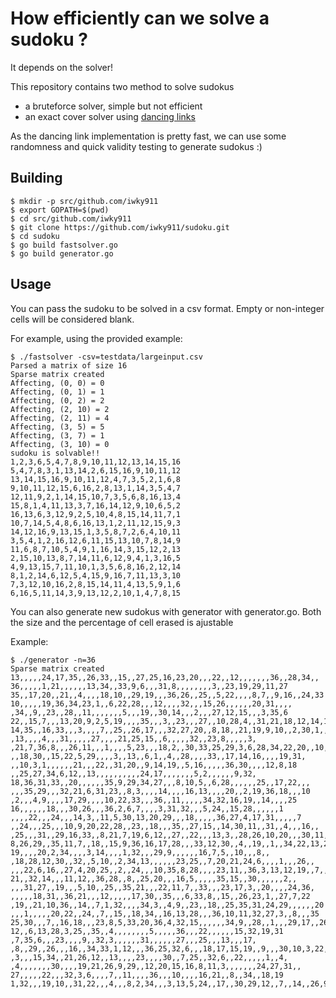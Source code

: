 # How efficiently can we solve a sudoku ?

It depends on the solver!

This repository contains two method to solve sudokus

* a bruteforce solver, simple but not efficient
* an exact cover solver using [dancing links][dl]

[dl]: http://en.wikipedia.org/wiki/Dancing_Links

As the dancing link implementation is pretty fast, we can
use some randomness and quick validity testing to generate
sudokus :)

## Building

```
$ mkdir -p src/github.com/iwky911
$ export GOPATH=$(pwd)
$ cd src/github.com/iwky911
$ git clone https://github.com/iwky911/sudoku.git
$ cd sudoku
$ go build fastsolver.go
$ go build generator.go
```

## Usage
You can pass the sudoku to be solved in a csv format.
Empty or non-integer cells will be considered blank.

For example, using the provided example:
```
$ ./fastsolver -csv=testdata/largeinput.csv
Parsed a matrix of size 16
Sparse matrix created
Affecting, (0, 0) = 0
Affecting, (0, 1) = 1
Affecting, (0, 2) = 2
Affecting, (2, 10) = 2
Affecting, (2, 11) = 4
Affecting, (3, 5) = 5
Affecting, (3, 7) = 1
Affecting, (3, 10) = 0
sudoku is solvable!!
1,2,3,6,5,4,7,8,9,10,11,12,13,14,15,16
5,4,7,8,3,1,13,14,2,6,15,16,9,10,11,12
13,14,15,16,9,10,11,12,4,7,3,5,2,1,6,8
9,10,11,12,15,6,16,2,8,13,1,14,3,5,4,7
12,11,9,2,1,14,15,10,7,3,5,6,8,16,13,4
15,8,1,4,11,13,3,7,16,14,12,9,10,6,5,2
16,13,6,3,12,9,2,5,10,4,8,15,14,11,7,1
10,7,14,5,4,8,6,16,13,1,2,11,12,15,9,3
14,12,16,9,13,15,1,3,5,8,7,2,6,4,10,11
3,5,4,1,2,16,12,6,11,15,13,10,7,8,14,9
11,6,8,7,10,5,4,9,1,16,14,3,15,12,2,13
2,15,10,13,8,7,14,11,6,12,9,4,1,3,16,5
4,9,13,15,7,11,10,1,3,5,6,8,16,2,12,14
8,1,2,14,6,12,5,4,15,9,16,7,11,13,3,10
7,3,12,10,16,2,8,15,14,11,4,13,5,9,1,6
6,16,5,11,14,3,9,13,12,2,10,1,4,7,8,15
```

You can also generate new sudokus with generator with generator.go.
Both the size and the percentage of cell erased is ajustable

Example:
```
$ ./generator -n=36
Sparse matrix created
13,,,,,24,17,35,,26,33,,15,,27,25,16,23,20,,,22,,12,,,,,,,36,,28,34,,
36,,,,,1,21,,,,,,13,34,,33,9,6,,,31,8,,,,,,,,3,,23,19,29,11,27
35,,17,20,,21,,4,,,,18,10,,29,19,,,36,26,,25,,5,22,,,,8,7,,9,16,,24,33
10,,,,,19,36,34,23,1,,6,22,28,,,12,,,,32,,,15,26,,,,,,20,31,,,,
,34,,9,,23,,28,,11,,,,,,,5,,,19,,30,14,,,2,,,27,12,15,,,3,35,6
22,,15,7,,,13,20,9,2,5,19,,,,35,,,3,,23,,,27,,10,28,4,,31,21,18,12,14,1,17
14,35,,16,33,,,3,,,,7,,25,,26,17,,,32,27,20,,8,18,,21,19,9,10,,2,30,1,,
,13,,,,4,,,31,,,,,27,,,,21,25,15,,6,,,,,32,,23,8,,,,,3,
,21,7,36,8,,,26,11,,,1,,,,5,23,,,18,2,,30,33,25,29,3,6,28,34,22,20,,10,27,13
,,18,30,,15,22,5,29,,,,3,,13,,6,1,,4,,28,,,,33,,17,14,16,,,,19,31,
,,10,3,1,,,,,,21,,,22,,31,20,,9,14,19,,5,16,,,,,36,30,,,,12,8,18
,,25,27,34,6,12,,13,,,,,,,,,,24,17,,,,,,,5,2,,,,,,9,32,
18,36,31,33,,20,,,,,,35,9,29,34,27,,,8,10,5,,6,28,,,,,,25,,17,22,,,
,,,35,29,,,32,21,6,31,23,,8,3,,,,14,,,,16,13,,,,20,,2,19,36,18,,,10
,2,,,4,9,,,,17,29,,,,10,22,33,,,36,,11,,,,,34,32,16,19,,14,,,,25
16,,,,,,18,,,30,26,,,36,2,6,7,,,,3,31,32,,,5,24,,15,28,,,,,,1
,,,,22,,,24,,,14,3,,11,5,30,13,20,29,,,18,,,,,36,27,4,17,31,,,,,7
,,24,,,25,,,10,9,20,22,28,,23,,18,,,35,,27,15,,14,30,11,,31,,4,,,16,,
,25,,,31,,29,16,33,,8,21,7,19,6,12,,27,,22,,,13,3,,28,26,10,20,,,30,11,,,36
8,26,29,,35,11,7,,18,,15,9,36,16,17,28,,,33,12,30,,4,,19,,1,,34,22,13,27,,,20,5
19,,,,20,2,34,,,,3,14,,,,1,32,,,29,9,,,,,,16,7,5,,10,,,8,,
,18,28,12,30,,32,,5,10,,2,34,13,,,,,,23,25,,7,20,21,24,6,,,,1,,,26,,
,,,22,6,16,,27,4,20,25,,2,,24,,,10,35,8,28,,,,23,11,,36,3,13,12,19,,7,,21
21,,32,14,,,11,12,,36,28,,8,,25,20,,,16,5,,,,,35,15,,30,,,,,,2,,
,,,31,27,,19,,,5,10,,25,,35,21,,,22,11,7,,33,,,23,17,3,,20,,,,24,36,
,,,,,18,31,,36,21,,,12,,,,,17,30,,35,,,6,33,8,,15,,26,23,1,,27,7,22
,19,,21,10,36,,14,,7,1,32,,,,34,3,,4,9,,23,,18,,25,35,31,24,29,,,,,,20
,,,1,,,,,20,22,,24,,7,,15,,18,34,,16,13,28,,,36,10,11,32,27,3,,8,,,35
25,30,,,7,,16,18,,,23,8,5,33,20,36,4,32,15,,,,,,34,9,,28,,1,,,29,17,,26
12,,6,13,28,3,25,,35,,4,,,,,,,,5,,,,,36,,,22,,,,,,15,32,19,31
,7,35,6,,,23,,,,9,,32,3,,,,,,31,,,,,,27,,,25,,,13,,,17,
,8,,29,,26,,,16,,34,33,1,12,,,36,25,32,6,,,18,17,15,19,,9,,,30,10,3,22,,2
,3,,,15,34,,21,26,12,,13,,,,23,,,,30,,7,25,,32,6,,22,,,,,1,,4,
,4,,,,,,,30,,,,19,21,26,9,29,,12,20,15,16,8,11,3,,,,,,,24,27,31,,
27,,,,,22,,,32,3,6,,,,7,,11,,,,36,,,10,,,,16,21,,8,,34,,18,19
1,32,,,19,10,,31,22,,,4,,,8,2,34,,,3,13,5,24,,17,,30,29,12,,7,,14,,26,9
